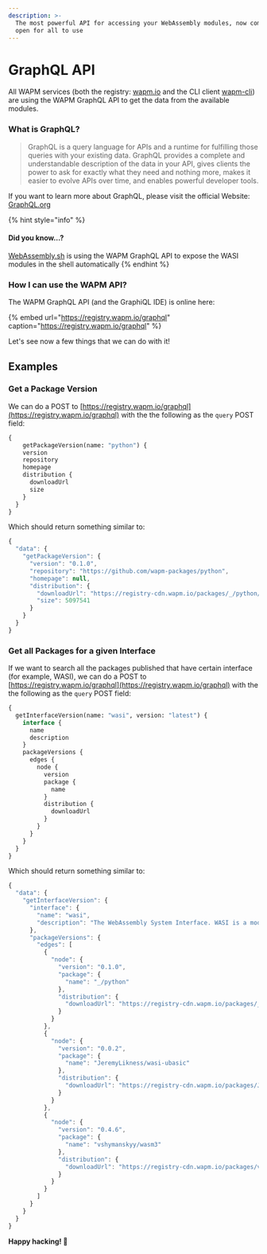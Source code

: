 ```yaml
---
description: >-
  The most powerful API for accessing your WebAssembly modules, now completely
  open for all to use
---
```


# GraphQL API

All WAPM services \(both the registry: [wapm.io](https://wapm.io/) and the CLI client [wapm-cli](https://github.com/wasmerio/wapm-cli)\) are using the WAPM GraphQL API to get the data from the available modules.

### What is GraphQL?

> GraphQL is a query language for APIs and a runtime for fulfilling those queries with your existing data. GraphQL provides a complete and understandable description of the data in your API, gives clients the power to ask for exactly what they need and nothing more, makes it easier to evolve APIs over time, and enables powerful developer tools.

If you want to learn more about GraphQL, please visit the official Website: [GraphQL.org](https://graphql.org/)

{% hint style="info" %}
#### Did you know...?

[WebAssembly.sh](../webassembly.sh.md) is using the WAPM GraphQL API to expose the WASI modules in the shell automatically
{% endhint %}

### How I can use the WAPM API?

The WAPM GraphQL API \(and the GraphiQL IDE\) is online here:

{% embed url="https://registry.wapm.io/graphql" caption="https://registry.wapm.io/graphql" %}

Let's see now a few things that we can do with it!

## Examples

### Get a Package Version

We can do a POST to [https://registry.wapm.io/graphql](https://registry.wapm.io/graphql) with the the following as the `query` POST field:

```graphql
{
    getPackageVersion(name: "python") {
    version
    repository
    homepage
    distribution {
      downloadUrl
      size
    }
  }
}
```

Which should return something similar to:

```javascript
{
  "data": {
    "getPackageVersion": {
      "version": "0.1.0",
      "repository": "https://github.com/wapm-packages/python",
      "homepage": null,
      "distribution": {
        "downloadUrl": "https://registry-cdn.wapm.io/packages/_/python/python-0.1.0.tar.gz",
        "size": 5097541
      }
    }
  }
}
```

### Get all Packages for a given Interface

If we want to search all the packages published that have certain interface \(for example, WASI\), we can do a POST to [https://registry.wapm.io/graphql](https://registry.wapm.io/graphql) with the the following as the `query` POST field:

```graphql
{
  getInterfaceVersion(name: "wasi", version: "latest") {
    interface {
      name
      description
    }
    packageVersions {
      edges {
        node {
          version
          package {
            name
          }
          distribution {
            downloadUrl
          }
        }
      }
    }
  }
}
```

Which should return something similar to:

```javascript
{
  "data": {
    "getInterfaceVersion": {
      "interface": {
        "name": "wasi",
        "description": "The WebAssembly System Interface. WASI is a modular system interface for WebAssembly. It’s focused on security and portability."
      },
      "packageVersions": {
        "edges": [
          {
            "node": {
              "version": "0.1.0",
              "package": {
                "name": "_/python"
              },
              "distribution": {
                "downloadUrl": "https://registry-cdn.wapm.io/packages/_/python/python-0.1.0.tar.gz"
              }
            }
          },
          {
            "node": {
              "version": "0.0.2",
              "package": {
                "name": "JeremyLikness/wasi-ubasic"
              },
              "distribution": {
                "downloadUrl": "https://registry-cdn.wapm.io/packages/JeremyLikness/wasi-ubasic/wasi-ubasic-0.0.2.tar.gz"
              }
            }
          },
          {
            "node": {
              "version": "0.4.6",
              "package": {
                "name": "vshymanskyy/wasm3"
              },
              "distribution": {
                "downloadUrl": "https://registry-cdn.wapm.io/packages/vshymanskyy/wasm3/wasm3-0.4.6.tar.gz"
              }
            }
          }
        ]
      }
    }
  }
}
```

**Happy hacking! 🎉**

